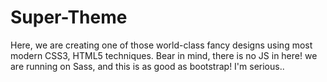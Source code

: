 # Super-Theme

Here, we are creating one of those world-class fancy designs using most modern CSS3, HTML5 techniques. Bear in mind, there is no JS in here! we are running on Sass, and this is as good as bootstrap! I'm serious..
